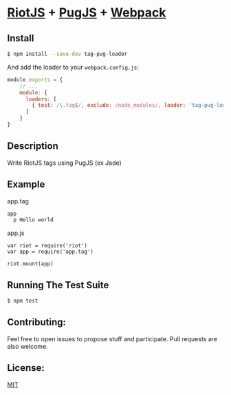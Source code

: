 [RiotJS](http://riotjs.com/) + [PugJS](https://pugjs.org) + [Webpack](http://webpack.github.io/)
=============

Install
----------

```bash
$ npm install --save-dev tag-pug-loader
```
And add the loader to your `webpack.config.js`:

```javascript
module.exports = {
    // ...
    module: {
      loaders: [
        { test: /\.tag$/, exclude: /node_modules/, loader: 'tag-pug-loader' }
      ]
    }
}
```

Description
----------

Write RiotJS tags using PugJS (ex Jade)

Example
----------

app.tag
```javascript
app
  p Hello world
```

app.js
```
var riot = require('riot')
var app = require('app.tag')

riot.mount(app)
```

Running The Test Suite
----------

```bash
$ npm test
```

## Contributing:

Feel free to open issues to propose stuff and participate. Pull requests are also welcome.

## License:

[MIT](http://en.wikipedia.org/wiki/MIT_License)
